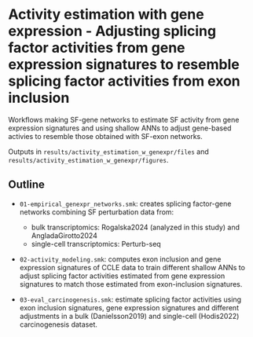 # Activity estimation with gene expression - Adjusting splicing factor activities from gene expression signatures to resemble splicing factor activities from exon inclusion

Workflows making SF-gene networks to estimate SF activity from gene expression signatures and using shallow ANNs to adjust gene-based activies to resemble those obtained with SF-exon networks.

Outputs in `results/activity_estimation_w_genexpr/files` and `results/activity_estimation_w_genexpr/figures`.

## Outline
- `01-empirical_genexpr_networks.smk`: creates splicing factor-gene networks combining SF perturbation data from:
    - bulk transcriptomics: Rogalska2024 (analyzed in this study) and AngladaGirotto2024
    - single-cell transcriptomics: Perturb-seq
    
- `02-activity_modeling.smk`: computes exon inclusion and gene expression signatures of CCLE data to train different shallow ANNs to adjust splicing factor activities estimated from gene expression signatures to match those estimated from exon-inclusion signatures.

- `03-eval_carcinogenesis.smk`: estimate splicing factor activities using exon inclusion signatures, gene expression signatures and different adjustments in a bulk (Danielsson2019) and single-cell (Hodis2022) carcinogenesis dataset.
